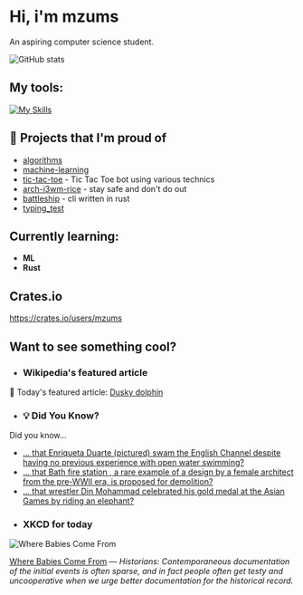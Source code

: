 # Hi, i'm mzums
An aspiring computer science student.  

![GitHub stats](https://github-readme-stats.vercel.app/api?username=mzums&show_icons=true&include_all_commits=true&theme=radical)

## My tools:
  
[![My Skills](https://skillicons.dev/icons?i=rust,python,pytorch,cpp,github,linux,arch,flutter&theme=dark)](https://skillicons.dev)

## 📌 Projects that I'm proud of
<!--PINNED:START-->
- [algorithms](https://github.com/mzums/algorithms)
- [machine-learning](https://github.com/mzums/machine-learning)
- [tic-tac-toe](https://github.com/mzums/tic-tac-toe) - Tic Tac Toe bot using various technics
- [arch-i3wm-rice](https://github.com/mzums/arch-i3wm-rice) - stay safe and don't do out
- [battleship](https://github.com/mzums/battleship) - cli written in rust
- [typing_test](https://github.com/mzums/typing_test)
<!--PINNED:END-->

## Currently learning:
- **ML**
- **Rust**

## Crates.io
https://crates.io/users/mzums

## Want to see something cool?

- ### Wikipedia's featured article
    <!--WIKI:START-->
📖 Today's featured article: [Dusky dolphin](https://en.wikipedia.org/wiki/Dusky_dolphin)
<!--WIKI:END-->

- ### 💡 Did You Know?
    <!--DYK:START-->
Did you know...
- [... that Enriqueta Duarte (pictured) swam the English Channel despite having no previous experience with open water swimming?](https://en.wikipedia.org/wiki/Enriqueta_Duarte)
- [... that Bath fire station , a rare example of a design by a female architect from the pre-WWII era, is proposed for demolition?](https://en.wikipedia.org/wiki/Bath_fire_station)
- [... that wrestler Din Mohammad celebrated his gold medal at the Asian Games by riding an elephant?](https://en.wikipedia.org/wiki/Din_Mohammad_(wrestler))
<!--DYK:END-->

- ### XKCD for today
    <!--XKCD:START-->
![Where Babies Come From](https://imgs.xkcd.com/comics/where_babies_come_from.png)

[Where Babies Come From](https://xkcd.com/3127) — *Historians: Contemporaneous documentation of the initial events is often sparse, and in fact people often get testy and uncooperative when we urge better documentation for the historical record.*
<!--XKCD:END-->
